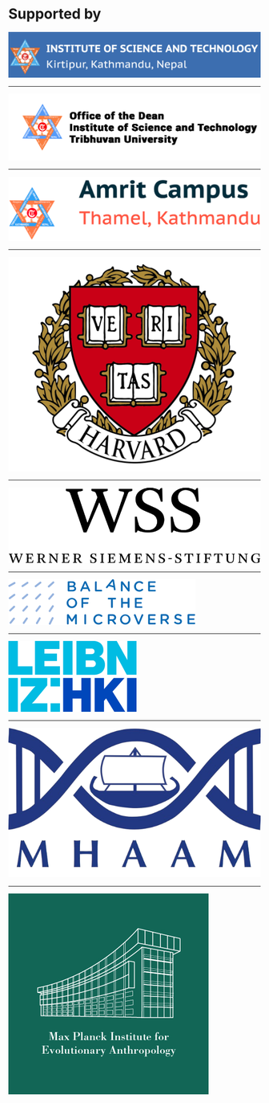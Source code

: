 # Supported by

[![](_media/iost_logo.png ':size=500')](https://iost.tu.edu.np/)

---

[![](_media/dean_office_iost.png ':size=500')](https://www.tuiost.edu.np/)

---

[![](_media/amrit_campus.png ':size=450')](https://ac.tu.edu.np/)

---

[![](_media/Harvard-Logo.png ':size=200')](https://anthropology.fas.harvard.edu/)

---

[![](_media/werner_siemens_logo.png ':size=300')](https://www.wernersiemens-stiftung.ch/en/projects/prehistoric-medicine)

--- 

[![](_media/microverse_logo.png ':size=300')](https://www.microverse-cluster.de/en/)

---

[![](_media/leibniz_hki.png ':size=300')](https://www.leibniz-hki.de/en/)

---

[![](_media/mhaam_logo.png ':size=300')](https://www.archaeoscience.org/)

---

[![](_media/mpi-eva-logo-round-green.png ':size=300')](https://www.eva.mpg.de/index/)
